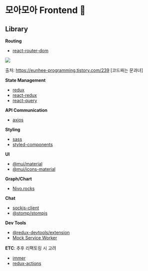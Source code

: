# 모아모아 Frontend 🐷

## Library

**Routing**

- [react-router-dom](https://reactrouter.com/)
<img src="https://img.shields.io/badge/react router dom-CA4245?style=flat&logo=Sass&logoColor=CA4245"/>

출처: https://eunhee-programming.tistory.com/239 [코드짜는 문과녀]

**State Management**

- [redux](https://ko.redux.js.org/introduction/getting-started/)
- [react-redux](https://react-redux.js.org/)
- [react-query](https://react-query.tanstack.com/)

**API Communication**

- [axios](https://axios-http.com/kr/docs/intro)

**Styling**

- [sass](https://sass-lang.com/)
- [styled-components](https://styled-components.com/)

**UI**

- [@mui/material](https://mui.com/)
- [@mui/icons-material](https://mui.com/components/icons/#material-icons)

**Graph/Chart**

- [Nivo.rocks](https://nivo.rocks/)

**Chat**

- [sockjs-client](https://github.com/sockjs/sockjs-client)
- [@stomp/stompjs](https://github.com/stomp-js/stompjs)

**Dev Tools**

- [@redux-devtools/extension](https://github.com/reduxjs/redux-devtools)
- [Mock Service Worker](https://mswjs.io/)

**ETC**: 추후 리팩토링 시 고려

- [immer](https://immerjs.github.io/immer/)
- [redux-actions](https://www.npmjs.com/package/redux-actions)
